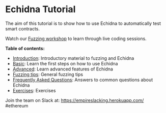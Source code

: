 # Echidna Tutorial

The aim of this tutorial is to show how to use Echidna to automatically test smart contracts.

Watch our [Fuzzing workshop](https://www.youtube.com/watch?v=QofNQxW_K08&list=PLciHOL_J7Iwqdja9UH4ZzE8dP1IxtsBXI) to learn through live coding sessions.

**Table of contents:**

- [Introduction](introduction): Introductory material to fuzzing and Echidna
- [Basic](basic): Learn the first steps on how to use Echidna
- [Advanced](advanced): Learn advanced features of Echidna
- [Fuzzing tips](./fuzzing_tips.md): General fuzzing tips
- [Frequently Asked Questions](./frequently_asked_questions.md): Answers to common questions about Echidna
- [Exercises](exercises): Exercises

Join the team on Slack at: https://empireslacking.herokuapp.com/ #ethereum
